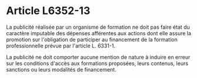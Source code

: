 # Article L6352-13

La publicité réalisée par un organisme de formation ne doit pas faire état du caractère imputable des dépenses afférentes aux actions dont elle assure la promotion sur l'obligation de participer au financement de la formation professionnelle prévue par l'article L. 6331-1.

La publicité ne doit comporter aucune mention de nature à induire en erreur sur les conditions d'accès aux formations proposées, leurs contenus, leurs sanctions ou leurs modalités de financement.